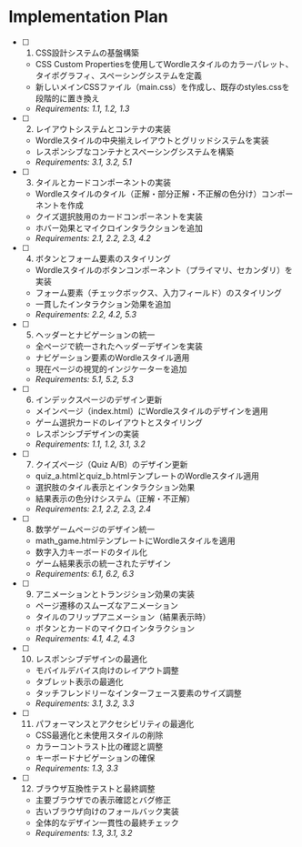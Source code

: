 # Implementation Plan

- [ ] 1. CSS設計システムの基盤構築
  - CSS Custom Propertiesを使用してWordleスタイルのカラーパレット、タイポグラフィ、スペーシングシステムを定義
  - 新しいメインCSSファイル（main.css）を作成し、既存のstyles.cssを段階的に置き換え
  - _Requirements: 1.1, 1.2, 1.3_

- [ ] 2. レイアウトシステムとコンテナの実装
  - Wordleスタイルの中央揃えレイアウトとグリッドシステムを実装
  - レスポンシブなコンテナとスペーシングシステムを構築
  - _Requirements: 3.1, 3.2, 5.1_

- [ ] 3. タイルとカードコンポーネントの実装
  - Wordleスタイルのタイル（正解・部分正解・不正解の色分け）コンポーネントを作成
  - クイズ選択肢用のカードコンポーネントを実装
  - ホバー効果とマイクロインタラクションを追加
  - _Requirements: 2.1, 2.2, 2.3, 4.2_

- [ ] 4. ボタンとフォーム要素のスタイリング
  - Wordleスタイルのボタンコンポーネント（プライマリ、セカンダリ）を実装
  - フォーム要素（チェックボックス、入力フィールド）のスタイリング
  - 一貫したインタラクション効果を追加
  - _Requirements: 2.2, 4.2, 5.3_

- [ ] 5. ヘッダーとナビゲーションの統一
  - 全ページで統一されたヘッダーデザインを実装
  - ナビゲーション要素のWordleスタイル適用
  - 現在ページの視覚的インジケーターを追加
  - _Requirements: 5.1, 5.2, 5.3_

- [ ] 6. インデックスページのデザイン更新
  - メインページ（index.html）にWordleスタイルのデザインを適用
  - ゲーム選択カードのレイアウトとスタイリング
  - レスポンシブデザインの実装
  - _Requirements: 1.1, 1.2, 3.1, 3.2_

- [ ] 7. クイズページ（Quiz A/B）のデザイン更新
  - quiz_a.htmlとquiz_b.htmlテンプレートのWordleスタイル適用
  - 選択肢のタイル表示とインタラクション効果
  - 結果表示の色分けシステム（正解・不正解）
  - _Requirements: 2.1, 2.2, 2.3, 2.4_

- [ ] 8. 数学ゲームページのデザイン統一
  - math_game.htmlテンプレートにWordleスタイルを適用
  - 数字入力キーボードのタイル化
  - ゲーム結果表示の統一されたデザイン
  - _Requirements: 6.1, 6.2, 6.3_

- [ ] 9. アニメーションとトランジション効果の実装
  - ページ遷移のスムーズなアニメーション
  - タイルのフリップアニメーション（結果表示時）
  - ボタンとカードのマイクロインタラクション
  - _Requirements: 4.1, 4.2, 4.3_

- [ ] 10. レスポンシブデザインの最適化
  - モバイルデバイス向けのレイアウト調整
  - タブレット表示の最適化
  - タッチフレンドリーなインターフェース要素のサイズ調整
  - _Requirements: 3.1, 3.2, 3.3_

- [ ] 11. パフォーマンスとアクセシビリティの最適化
  - CSS最適化と未使用スタイルの削除
  - カラーコントラスト比の確認と調整
  - キーボードナビゲーションの確保
  - _Requirements: 1.3, 3.3_

- [ ] 12. ブラウザ互換性テストと最終調整
  - 主要ブラウザでの表示確認とバグ修正
  - 古いブラウザ向けのフォールバック実装
  - 全体的なデザイン一貫性の最終チェック
  - _Requirements: 1.3, 3.1, 3.2_